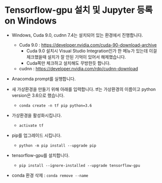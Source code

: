 # Tensorflow-gpu 설치 및 Jupyter 등록 on Windows
- Windows, Cuda 9.0, cudnn 7.4는 설치되어 있는 환경에서 진행합니다.
  - Cuda 9.0 : https://developer.nvidia.com/cuda-90-download-archive
    - Cuda 9.0 설치시 Visual Studio Integration인가 한 메뉴가 있는데 이걸 체크했을때 설치가 잘 안된 기억이 있어서 해제했습니다.
    - Cuda쪽만 체크하고 설치해도 무방한듯 합니다.
  - cudnn : https://developer.nvidia.com/rdp/cudnn-download
- Anacomda prompt를 실행합니다.
- 새 가상환경을 만들기 위해 아래를 입력합니다. tf는 가상환경의 이름이고 python version은 3.6으로 했습니다.
  - `conda create -n tf pip python=3.6`
- 가상환경을 활성화시킵니다.
  - `activate tf`
- pip를 업그레이드 시킵니다.
  - `python -m pip install --upgrade pip`
- tensorflow-gpu를 설치합니다.
  - `pip install --ignore-installed --upgrade tensorflow-gpu`

- conda 환경 삭제 : `conda remove --name`